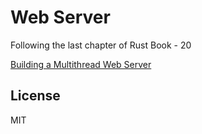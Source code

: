 # Web Server
Following the last chapter of Rust Book - 20

[Building a Multithread Web Server](https://doc.rust-lang.org/book/ch20-00-final-project-a-web-server.html)

## License
MIT
